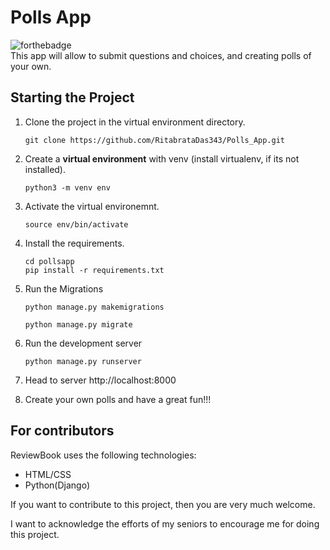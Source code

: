 # Polls App

![forthebadge](https://forthebadge.com/images/badges/made-with-python.svg)<br>
This app will allow to submit questions and choices, and creating polls of your own.

##  Starting the Project


1. Clone the project in the virtual environment directory.

    ```
    git clone https://github.com/RitabrataDas343/Polls_App.git

    ```

2. Create a **virtual environment** with venv (install virtualenv, if its not installed).

    ```
    python3 -m venv env

    ```

3. Activate the virtual environemnt.
    ```
    source env/bin/activate

    ```
    
4. Install the requirements.

    ```
    cd pollsapp
    pip install -r requirements.txt

    ```


5. Run the Migrations
    ```
    python manage.py makemigrations

    python manage.py migrate

    ```
6. Run the development server
    ```
    python manage.py runserver

    ```
7. Head to server http://localhost:8000

8. Create your own polls and have a great fun!!!

## For contributors

ReviewBook uses the following technologies:

+ HTML/CSS
+ Python(Django)

If you want to contribute to this project, then you are very much welcome.

I want to acknowledge the efforts of my seniors to encourage me for doing this project.
